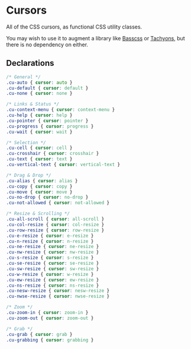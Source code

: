 # Cursors

All of the CSS cursors, as functional CSS utility classes.

You may wish to use it to augment a library like [Basscss](http://www.basscss.com/) or [Tachyons](http://tachyons.io), but there is no dependency on either.

## Declarations
```css
/* General */
.cu-auto { cursor: auto }
.cu-default { cursor: default }
.cu-none { cursor: none }

/* Links & Status */
.cu-context-menu { cursor: context-menu }
.cu-help { cursor: help }
.cu-pointer { cursor: pointer }
.cu-progress { cursor: progress }
.cu-wait { cursor: wait }

/* Selection */
.cu-cell { cursor: cell }
.cu-crosshair { cursor: crosshair }
.cu-text { cursor: text }
.cu-vertical-text { cursor: vertical-text }

/* Drag & Drop */
.cu-alias { cursor: alias }
.cu-copy { cursor: copy }
.cu-move { cursor: move }
.cu-no-drop { cursor: no-drop }
.cu-not-allowed { cursor: not-allowed }

/* Resize & Scrolling */
.cu-all-scroll { cursor: all-scroll }
.cu-col-resize { cursor: col-resize }
.cu-row-resize { cursor: row-resize }
.cu-e-resize { cursor: e-resize }
.cu-n-resize { cursor: n-resize }
.cu-ne-resize { cursor: ne-resize }
.cu-nw-resize { cursor: nw-resize }
.cu-s-resize { cursor: s-resize }
.cu-se-resize { cursor: se-resize }
.cu-sw-resize { cursor: sw-resize }
.cu-w-resize { cursor: w-resize }
.cu-ew-resize { cursor: ew-resize }
.cu-ns-resize { cursor: ns-resize }
.cu-nesw-resize { cursor: nesw-resize }
.cu-nwse-resize { cursor: nwse-resize }

/* Zoom */
.cu-zoom-in { cursor: zoom-in }
.cu-zoom-out { cursor: zoom-out }

/* Grab */
.cu-grab { cursor: grab }
.cu-grabbing { cursor: grabbing }
```
